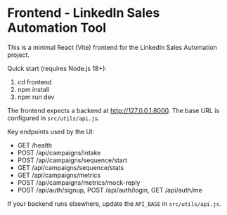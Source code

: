 # Frontend - LinkedIn Sales Automation Tool

This is a minimal React (Vite) frontend for the LinkedIn Sales Automation project.

Quick start (requires Node.js 18+):

1. cd frontend
2. npm install
3. npm run dev

The frontend expects a backend at http://127.0.0.1:8000. The base URL is configured in `src/utils/api.js`.

Key endpoints used by the UI:
- GET /health
- POST /api/campaigns/intake
- POST /api/campaigns/sequence/start
- GET /api/campaigns/sequence/stats
- GET /api/campaigns/metrics
- POST /api/campaigns/metrics/mock-reply
- POST /api/auth/signup, POST /api/auth/login, GET /api/auth/me

If your backend runs elsewhere, update the `API_BASE` in `src/utils/api.js`.
